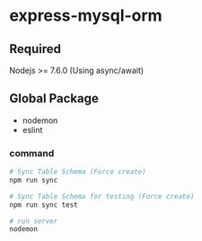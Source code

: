 # express-mysql-orm

## Required

Nodejs >= 7.6.0 (Using async/await)

## Global Package

* nodemon
* eslint

### command

```bash
# Sync Table Schema (Force create)
npm run sync

# Sync Table Schema for testing (Force create)
npm run sync test

# run server
nodemon
```
